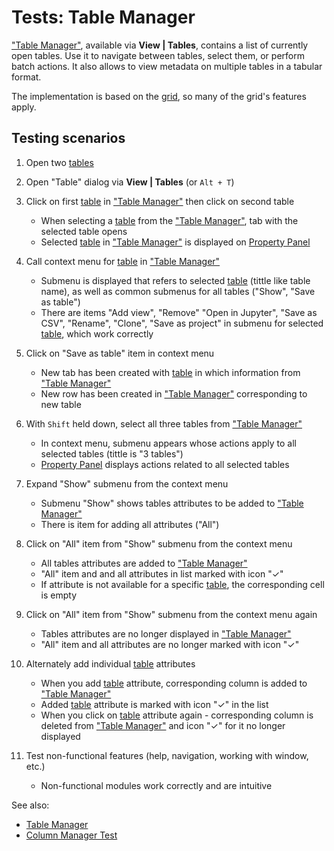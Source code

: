 <!-- TITLE: Tests: Table Manager -->
<!-- SUBTITLE: -->

# Tests: Table Manager

["Table Manager"](table-manager.md), available via **View | Tables**, contains a list of currently open tables. Use it to 
navigate between tables, select them, or perform batch actions. It also allows to view metadata on
multiple tables in a tabular format.

The implementation is based on the [grid](../viewers/grid.md), so many of the grid's features apply.

## Testing scenarios

1. Open two [tables](table.md)

1. Open "Table" dialog via **View | Tables** (or ```Alt + T```)

1. Click on first [table](table.md) in ["Table Manager"](table-manager.md) then click on second table
   * When selecting a [table](table.md) from the ["Table Manager"](table-manager.md), tab with the selected table opens
   * Selected [table](table.md) in ["Table Manager"](table-manager.md) is displayed on [Property Panel](../features/property-panel.md)
   
1. Call context menu for [table](table.md) in ["Table Manager"](table-manager.md)
   * Submenu is displayed that refers to selected [table](table.md) (tittle like table name), as well 
     as common submenus for all tables ("Show", "Save as table")
   * There are items "Add view", "Remove" "Open in Jupyter", "Save as CSV", "Rename", "Clone", "Save as project" in 
     submenu for selected [table](table.md), which work correctly
        
1. Click on "Save as table" item in context menu
   * New tab has been created with [table](table.md) in which information from 
     ["Table Manager"](table-manager.md)
   * New row has been created in ["Table Manager"](table-manager.md) corresponding to new table
   
1. With ```Shift``` held down, select all three tables from ["Table Manager"](table-manager.md)
   * In context menu, submenu appears whose actions apply to all selected tables (tittle is "3 tables")
   * [Property Panel](../features/property-panel.md) displays actions related to all selected tables
   
1. Expand "Show" submenu from the context menu
   * Submenu "Show" shows tables attributes to be added to ["Table Manager"](table-manager.md)
   * There is item for adding all attributes ("All")
   
1. Click on "All" item from "Show" submenu from the context menu
   * All tables attributes are added to ["Table Manager"](table-manager.md)
   * "All" item and and all attributes in list marked with icon "✓"
   * If attribute is not available for a specific [table](table.md), the corresponding cell is empty
   
1. Click on "All" item from "Show" submenu from the context menu again
   * Tables attributes are no longer displayed in ["Table Manager"](table-manager.md)
   * "All" item and all attributes are no longer marked with icon "✓"
   
1. Alternately add individual [table](table.md) attributes 
   * When you add [table](table.md) attribute, corresponding column is added to ["Table Manager"](table-manager.md)
   * Added [table](table.md) attribute is marked with icon "✓" in the list
   * When you click on [table](table.md) attribute again - corresponding column is deleted from 
     ["Table Manager"](table-manager.md) and icon "✓" for it no longer displayed

1. Test non-functional features (help, navigation, working with window, etc.)
   * Non-functional modules work correctly and are intuitive   


See also: 
  * [Table Manager](table-manager.md)
  * [Column Manager Test](../explore/column-manager-test.md)
